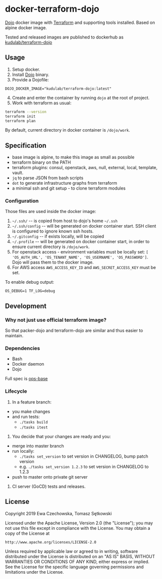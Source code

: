 # docker-terraform-dojo

[Dojo](https://github.com/kudulab/dojo) docker image with [Terraform](https://terraform.io) and supporting tools installed.
Based on alpine docker image.

Tested and released images are published to dockerhub as [kudulab/terraform-dojo](https://hub.docker.com/r/kudulab/terraform-dojo)

## Usage
1. Setup docker.
2. Install [Dojo](https://github.com/kudulab/dojo) binary.
3. Provide a Dojofile:
```
DOJO_DOCKER_IMAGE="kudulab/terraform-dojo:latest"
```
4. Create and enter the container by running `dojo` at the root of project.
5. Work with terraform as usual:
```bash
terraform --version
terraform init
terraform plan
```

By default, current directory in docker container is `/dojo/work`.

## Specification

 * base image is alpine, to make this image as small as possible
 * terraform binary on the PATH
 * terraform plugins: consul, openstack, aws, null, external, local, template, vault.
 * `jq` to parse JSON from bash scripts
 * `dot` to generate infrastructure graphs from terraform
 * a minimal ssh and git setup - to clone terraform modules

### Configuration
Those files are used inside the docker image:

1. `~/.ssh/` -- is copied from host to dojo's home `~/.ssh`
1. `~/.ssh/config` -- will be generated on docker container start. SSH client is configured to ignore known ssh hosts.
2. `~/.gitconfig` -- if exists locally, will be copied
3. `~/.profile` -- will be generated on docker container start, in
   order to ensure current directory is `/dojo/work`.
4. For openstack access - environment variables must be locally set:
 `[ 'OS_AUTH_URL', 'OS_TENANT_NAME', 'OS_USERNAME',
   'OS_PASSWORD']`. Dojo will pass them to the docker image.
5. For AWS access `AWS_ACCESS_KEY_ID` and `AWS_SECRET_ACCESS_KEY` must be set.

To enable debug output:
```
OS_DEBUG=1 TF_LOG=debug
```

## Development

### Why not just use official terraform image?
So that packer-dojo and terraform-dojo are similar and thus easier to maintain.

### Dependencies
* Bash
* Docker daemon
* Dojo

Full spec is [ops-base](https://github.com/kudulab/ops-base)

### Lifecycle
1. In a feature branch:
 * you make changes
 * and run tests:
     * `./tasks build`
     * `./tasks itest`
1. You decide that your changes are ready and you:
 * merge into master branch
 * run locally:
   * `./tasks set_version` to set version in CHANGELOG, bump patch version
   * e.g. `./tasks set_version 1.2.3` to set version in CHANGELOG to 1.2.3
 * push to master onto private git server
1. CI server (GoCD) tests and releases.


## License

Copyright 2019 Ewa Czechowska, Tomasz Sętkowski

Licensed under the Apache License, Version 2.0 (the "License");
you may not use this file except in compliance with the License.
You may obtain a copy of the License at

    http://www.apache.org/licenses/LICENSE-2.0

Unless required by applicable law or agreed to in writing, software
distributed under the License is distributed on an "AS IS" BASIS,
WITHOUT WARRANTIES OR CONDITIONS OF ANY KIND, either express or implied.
See the License for the specific language governing permissions and
limitations under the License.
